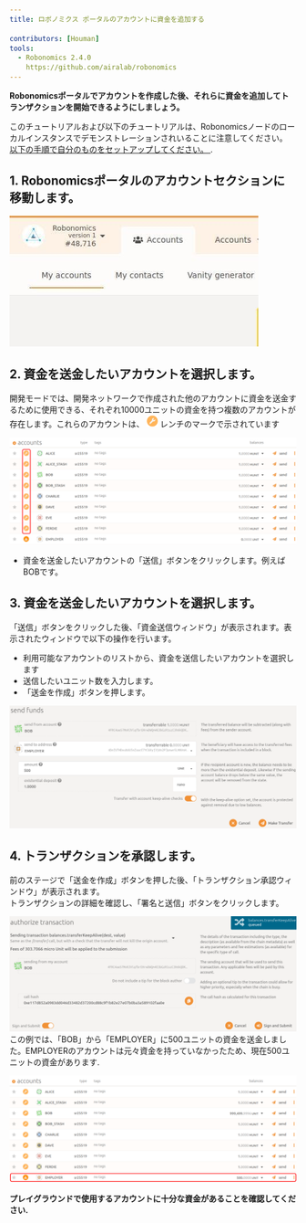 ```yaml
---
title: ロボノミクス ポータルのアカウントに資金を追加する

contributors: [Houman]
tools:   
  - Robonomics 2.4.0
    https://github.com/airalab/robonomics
---
```


**Robonomicsポータルでアカウントを作成した後、それらに資金を追加してトランザクションを開始できるようにしましょう。**

<robo-wiki-note type="warnオフセットサービスg" title="Dev Node">

このチュートリアルおよび以下のチュートリアルは、Robonomicsノードのローカルインスタンスでデモンストレーションされいることに注意してください。 [以下の手順で自分のものをセットアップしてください。 ](/docs/run-dev-node).

</robo-wiki-note>

## 1. Robonomicsポータルのアカウントセクションに移動します。  

![Accounts](../images/creating-an-account/portal-top-left.jpg "Accounts")

## 2. 資金を送金したいアカウントを選択します。

開発モードでは、開発ネットワークで作成された他のアカウントに資金を送金するために使用できる、それぞれ10000ユニットの資金を持つ複数のアカウントが存在します。これらのアカウントは、 <img alt="wrench sign" src="../images/adding-funds/wrench.png" width="20" /> レンチのマークで示されています

![Accounts-for-sending](../images/adding-funds/accounts-for-sending.svg "Accounts-for-sending")

- 資金を送金したいアカウントの「送信」ボタンをクリックします。例えばBOBです。

## 3. 資金を送金したいアカウントを選択します。
「送信」ボタンをクリックした後、「資金送信ウィンドウ」が表示されます。表示されたウィンドウで以下の操作を行います。 

- 利用可能なアカウントのリストから、資金を送信したいアカウントを選択します
- 送信したいユニット数を入力します。
- 「送金を作成」ボタンを押します。

![Transfer-Funds](../images/adding-funds/send-funds.png "Transfer-Funds")

## 4. トランザクションを承認します。

前のステージで「送金を作成」ボタンを押した後、「トランザクション承認ウィンドウ」が表示されます。<br/>
トランザクションの詳細を確認し、「署名と送信」ボタンをクリックします。

![sign-transaction](../images/adding-funds/sign-transaction.png "sign-transaction")
この例では、「BOB」から「EMPLOYER」に500ユニットの資金を送金しました。EMPLOYERのアカウントは元々資金を持っていなかったため、現在500ユニットの資金があります.

![funds-added](../images/adding-funds/funds-added.svg "funds-added")

**プレイグラウンドで使用するアカウントに十分な資金があることを確認してください.**
